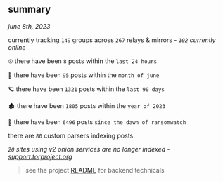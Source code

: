 
## summary
_june 8th, 2023_

currently tracking `149` groups across `267` relays & mirrors - _`102` currently online_

⏲ there have been `8` posts within the `last 24 hours`

🦈 there have been `95` posts within the `month of june`

🪐 there have been `1321` posts within the `last 90 days`

🏚 there have been `1805` posts within the `year of 2023`

🦕 there have been `6496` posts `since the dawn of ransomwatch`

there are `80` custom parsers indexing posts

_`20` sites using v2 onion services are no longer indexed - [support.torproject.org](https://support.torproject.org/onionservices/v2-deprecation/)_

> see the project [README](https://github.com/joshhighet/ransomwatch#ransomwatch--) for backend technicals

